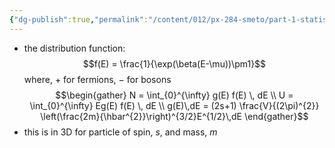 ```yaml
---
{"dg-publish":true,"permalink":"/content/012/px-284-smeto/part-1-statistical-mechanics/n-bosons/px-284-n1-recap/","noteIcon":"1","created":"2025-08-27T13:15:24.956+01:00","updated":"2025-02-06T16:55:52.000+00:00"}
---
```


- the distribution function:
$$f(E) = \frac{1}{\exp(\beta(E-\mu))\pm1}$$
	where, $+$ for fermions, $-$ for bosons
$$\begin{gather}
N = \int_{0}^{\infty} g(E) f(E) \, dE \\
U = \int_{0}^{\infty} Eg(E) f(E) \, dE \\
g(E)\,dE = (2s+1) \frac{V}{(2\pi)^{2}} \left(\frac{2m}{\hbar^{2}}\right)^{3/2}E^{1/2}\,dE
\end{gather}$$
- this is in 3D for particle of spin, $s$, and mass, $m$
